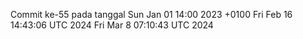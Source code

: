 Commit ke-55 pada tanggal Sun Jan 01 14:00 2023 +0100
Fri Feb 16 14:43:06 UTC 2024
Fri Mar  8 07:10:43 UTC 2024
